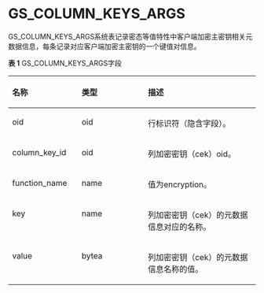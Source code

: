 # GS\_COLUMN\_KEYS\_ARGS<a name="ZH-CN_TOPIC_0294528095"></a>

GS\_COLUMN\_KEYS\_ARGS系统表记录密态等值特性中客户端加密主密钥相关元数据信息，每条记录对应客户端加密主密钥的一个键值对信息。

**表 1**  GS\_COLUMN\_KEYS\_ARGS字段

<a name="table845914245212"></a>
<table><thead align="left"><tr id="row15459154216524"><th class="cellrowborder" valign="top" width="28.072807280728075%" id="mcps1.2.4.1.1"><p id="p13460942125210"><a name="p13460942125210"></a><a name="p13460942125210"></a>名称</p>
</th>
<th class="cellrowborder" valign="top" width="26.772677267726774%" id="mcps1.2.4.1.2"><p id="p174601425522"><a name="p174601425522"></a><a name="p174601425522"></a>类型</p>
</th>
<th class="cellrowborder" valign="top" width="45.15451545154516%" id="mcps1.2.4.1.3"><p id="p10460114218529"><a name="p10460114218529"></a><a name="p10460114218529"></a>描述</p>
</th>
</tr>
</thead>
<tbody><tr id="row1818818258109"><td class="cellrowborder" valign="top" width="28.072807280728075%" headers="mcps1.2.4.1.1 "><p id="zh-cn_topic_0059777617_aa0e331f0f9a646438d86f2220a18c777"><a name="zh-cn_topic_0059777617_aa0e331f0f9a646438d86f2220a18c777"></a><a name="zh-cn_topic_0059777617_aa0e331f0f9a646438d86f2220a18c777"></a>oid</p>
</td>
<td class="cellrowborder" valign="top" width="26.772677267726774%" headers="mcps1.2.4.1.2 "><p id="zh-cn_topic_0059777617_ac5bb8f24ba914a4b98adf0ebbb782934"><a name="zh-cn_topic_0059777617_ac5bb8f24ba914a4b98adf0ebbb782934"></a><a name="zh-cn_topic_0059777617_ac5bb8f24ba914a4b98adf0ebbb782934"></a>oid</p>
</td>
<td class="cellrowborder" valign="top" width="45.15451545154516%" headers="mcps1.2.4.1.3 "><p id="zh-cn_topic_0059777617_a78a98df2ddc64dd8982cc9b10ad05c4d"><a name="zh-cn_topic_0059777617_a78a98df2ddc64dd8982cc9b10ad05c4d"></a><a name="zh-cn_topic_0059777617_a78a98df2ddc64dd8982cc9b10ad05c4d"></a>行标识符（隐含字段）。</p>
</td>
</tr>
<tr id="row1146094213529"><td class="cellrowborder" valign="top" width="28.072807280728075%" headers="mcps1.2.4.1.1 "><p id="p1850764745915"><a name="p1850764745915"></a><a name="p1850764745915"></a>column_key_id</p>
</td>
<td class="cellrowborder" valign="top" width="26.772677267726774%" headers="mcps1.2.4.1.2 "><p id="p1187332611532"><a name="p1187332611532"></a><a name="p1187332611532"></a>oid</p>
</td>
<td class="cellrowborder" valign="top" width="45.15451545154516%" headers="mcps1.2.4.1.3 "><p id="p6481690534"><a name="p6481690534"></a><a name="p6481690534"></a>列加密密钥（cek）oid。</p>
</td>
</tr>
<tr id="row10460542185211"><td class="cellrowborder" valign="top" width="28.072807280728075%" headers="mcps1.2.4.1.1 "><p id="p163156504535"><a name="p163156504535"></a><a name="p163156504535"></a>function_name</p>
</td>
<td class="cellrowborder" valign="top" width="26.772677267726774%" headers="mcps1.2.4.1.2 "><p id="p10187125355311"><a name="p10187125355311"></a><a name="p10187125355311"></a>name</p>
</td>
<td class="cellrowborder" valign="top" width="45.15451545154516%" headers="mcps1.2.4.1.3 "><p id="p84761096534"><a name="p84761096534"></a><a name="p84761096534"></a>值为encryption。</p>
</td>
</tr>
<tr id="row9460154275216"><td class="cellrowborder" valign="top" width="28.072807280728075%" headers="mcps1.2.4.1.1 "><p id="p10712105012310"><a name="p10712105012310"></a><a name="p10712105012310"></a>key</p>
</td>
<td class="cellrowborder" valign="top" width="26.772677267726774%" headers="mcps1.2.4.1.2 "><p id="p3474109115313"><a name="p3474109115313"></a><a name="p3474109115313"></a>name</p>
</td>
<td class="cellrowborder" valign="top" width="45.15451545154516%" headers="mcps1.2.4.1.3 "><p id="p0883744141916"><a name="p0883744141916"></a><a name="p0883744141916"></a>列加密密钥（cek）的元数据信息对应的名称。</p>
</td>
</tr>
<tr id="row12460842185215"><td class="cellrowborder" valign="top" width="28.072807280728075%" headers="mcps1.2.4.1.1 "><p id="p8829172305414"><a name="p8829172305414"></a><a name="p8829172305414"></a>value</p>
</td>
<td class="cellrowborder" valign="top" width="26.772677267726774%" headers="mcps1.2.4.1.2 "><p id="p146919995319"><a name="p146919995319"></a><a name="p146919995319"></a>bytea</p>
</td>
<td class="cellrowborder" valign="top" width="45.15451545154516%" headers="mcps1.2.4.1.3 "><p id="p5442184019342"><a name="p5442184019342"></a><a name="p5442184019342"></a>列加密密钥（cek）的元数据信息名称的值。</p>
</td>
</tr>
</tbody>
</table>

